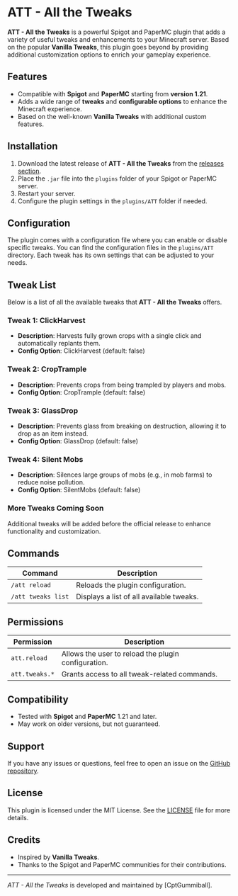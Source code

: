 # ATT - All the Tweaks

**ATT - All the Tweaks** is a powerful Spigot and PaperMC plugin that adds a variety of useful tweaks and enhancements to your Minecraft server. Based on the popular **Vanilla Tweaks**, this plugin goes beyond by providing additional customization options to enrich your gameplay experience.

## Features

- Compatible with **Spigot** and **PaperMC** starting from **version 1.21**.
- Adds a wide range of **tweaks** and **configurable options** to enhance the Minecraft experience.
- Based on the well-known **Vanilla Tweaks** with additional custom features.

## Installation

1. Download the latest release of **ATT - All the Tweaks** from the [releases section](https://github.com/CptGummiball/all-the-tweaks/releases).
2. Place the `.jar` file into the `plugins` folder of your Spigot or PaperMC server.
3. Restart your server.
4. Configure the plugin settings in the `plugins/ATT` folder if needed.

## Configuration

The plugin comes with a configuration file where you can enable or disable specific tweaks. You can find the configuration files in the `plugins/ATT` directory. Each tweak has its own settings that can be adjusted to your needs.

## Tweak List

Below is a list of all the available tweaks that **ATT - All the Tweaks** offers.

### Tweak 1: ClickHarvest

- **Description**: Harvests fully grown crops with a single click and automatically replants them.
- **Config Option**: ClickHarvest (default: false)

### Tweak 2: CropTrample

- **Description**: Prevents crops from being trampled by players and mobs.
- **Config Option**: CropTrample (default: false)

### Tweak 3: GlassDrop

- **Description**: Prevents glass from breaking on destruction, allowing it to drop as an item instead.
- **Config Option**: GlassDrop (default: false)

### Tweak 4: Silent Mobs

- **Description**: Silences large groups of mobs (e.g., in mob farms) to reduce noise pollution.
- **Config Option**: SilentMobs (default: false)

### More Tweaks Coming Soon

Additional tweaks will be added before the official release to enhance functionality and customization.


## Commands

| Command                | Description                          |
|------------------------|--------------------------------------|
| `/att reload`           | Reloads the plugin configuration.   |
| `/att tweaks list`      | Displays a list of all available tweaks. |

## Permissions

| Permission             | Description                          |
|------------------------|--------------------------------------|
| `att.reload`            | Allows the user to reload the plugin configuration. |
| `att.tweaks.*`          | Grants access to all tweak-related commands. |

## Compatibility

- Tested with **Spigot** and **PaperMC** 1.21 and later.
- May work on older versions, but not guaranteed.

## Support

If you have any issues or questions, feel free to open an issue on the [GitHub repository](https://github.com/CptGummiball/all-the-tweaks/issues).

## License

This plugin is licensed under the MIT License. See the [LICENSE](LICENSE) file for more details.

## Credits

- Inspired by **Vanilla Tweaks**.
- Thanks to the Spigot and PaperMC communities for their contributions.

---

*ATT - All the Tweaks* is developed and maintained by [CptGummiball].
